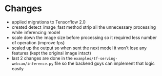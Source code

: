 # Changes
- applied migrations to Tensorflow 2.0
- created detect_image_fast method strip all the unnecessary processing while inferencing model
- scale down the image size before processing so it required less number of operation (improve fps)
- scaled up the output so when sent the next model it won't lose any features (kept the original image intact)
- last 2 changes are done in the `examples/tf-serving-webcam/inference.py` file so the backend guys can implement that logic easily

